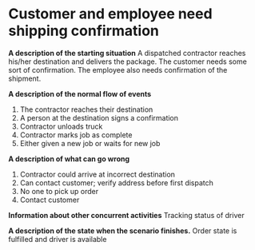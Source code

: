 # Customer and employee need shipping confirmation
**A description of the starting situation**
A dispatched contractor reaches his/her destination and delivers the package. The customer needs some sort of confirmation. The employee also needs confirmation of the shipment.

**A description of the normal flow of events**
1. The contractor reaches their destination
2. A person at the destination signs a confirmation
3. Contractor unloads truck
4. Contractor marks job as complete
  1. Either given a new job or waits for new job

**A description of what can go wrong**
1. Contractor could arrive at incorrect destination
  1. Can contact customer; verify address before first dispatch
2. No one to pick up order
  1. Contact customer

**Information about other concurrent activities**
Tracking status of driver

**A description of the state when the scenario finishes.**
Order state is fulfilled and driver is available



